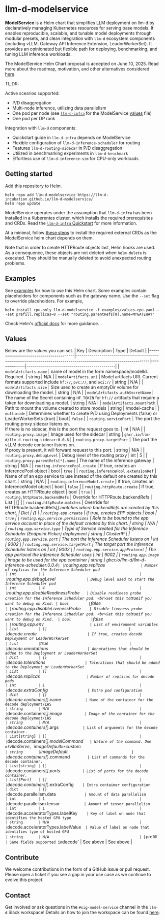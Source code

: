 # llm-d-modelservice

**ModelService** is a Helm chart that simplifies LLM deployment on llm-d by declaratively managing Kubernetes resources for serving base models. It enables reproducible, scalable, and tunable model deployments through modular presets, and clean integration with `llm-d` ecosystem components (including vLLM, Gateway API Inference Extension, LeaderWorkerSet). It provides an opinionated but flexible path for deploying, benchmarking, and tuning LLM inference workloads.

The ModelService Helm Chart proposal is accepted on June 10, 2025. Read more about the roadmap, motivation, and other alternatives considered [here](https://github.com/llm-d/llm-d/blob/dev/docs/proposals/modelservice.md).

TL;DR:

Active scearios supported:
- P/D disaggregation
- Multi-node inference, utilizing data parallelism
- One pod per node (see [`llm-d-infra`](https://github.com/llm-d-incubation/llm-d-infra/tree/main/quickstart/examples/wide-ep-lws) for the ModelService [values](https://github.com/llm-d-incubation/llm-d-infra/tree/main/quickstart/examples/wide-ep-lws/ms-wide-ep/values.yaml) file)
- One pod per DP rank

Integration with `llm-d` components:
- Quickstart guide in `llm-d-infra` depends on ModelService
- Flexible configuration of `llm-d-inference-scheduler` for routing
- Features `llm-d-routing-sidecar` in P/D disaggregation
- Utilized in benchmarking experiments in `llm-d-benchmark`
- Effortless use of `llm-d-inference-sim` for CPU-only workloads

## Getting started

Add this repository to Helm.

```
helm repo add llm-d-modelservice https://llm-d-incubation.github.io/llm-d-modelservice/
helm repo update
```

ModelService operates under the assumption that `llm-d-infra` has been installed in a Kuberentes cluster, which installs the required prerequisites and CRDs. Read the [`llm-d-infra` Quickstart](https://github.com/llm-d-incubation/llm-d-infra/tree/main/quickstart) for more information.

At a minimal, follow [these steps](https://github.com/llm-d-incubation/llm-d-infra/blob/main/quickstart/README-step-by-step.md#1-installing-gaie-kubernetes-infrastructure) to install the required external CRDs as the ModelService helm chart depends on them.

Note that in order to create HTTPRoute objects last, Helm hooks are used. As a consequence, these objects are not deleted when `helm delete` is executed. They should be manually deleted to avoid unexpected routing problems.

## Examples

See [examples](/examples) for how to use this Helm chart. Some examples contain placeholders for components such as the gateway name. Use the `--set` flag to override placeholders. For example,

```
helm install cpu-only llm-d-modelservice -f examples/values-cpu.yaml --set prefill.replicas=0 --set "routing.parentRefs[0].name=MYGATEWAY"
```

Check Helm's [official docs](https://helm.sh/docs/intro/using_helm/) for more guidance.

## Values
Below are the values you can set.
| Key                                    | Description                                                                                                       | Type         | Default                                     |
|----------------------------------------|-------------------------------------------------------------------------------------------------------------------|--------------|---------------------------------------------|
| `modelArtifacts.name`                  | name of model in the form namespace/modelId. Required.                                                            | string       | N/A                                         |
| `modelArtifacts.uri`                   | Model artifacts URI. Current formats supported include `hf://`, `pvc://`, and `oci://`                            | string       | N/A                                         |
| `modelArtifacts.size`                  | Size used to create an emptyDir volume for downloading the model.                                                 | string       | N/A                                         |
| `modelArtifacts.authSecretName`        | The name of the Secret containing `HF_TOKEN` for `hf://` artifacts that require a token for downloading a model.  | string       | N/A                                         |
| `modelArtifacts.mountPath`             | Path to mount the volume created to store models                                                                  | string       | /model-cache                                |
| `multinode`                            | Determines whether to create P/D using Deployments (false) or LeaderWorkerSets (true)                             | bool         | `false`                                     |
| `routing.servicePort`                  | The port the routing proxy sidecar listens on. <br>If there is no sidecar, this is the port the request goes to.  | int          | N/A                                         |
| `routing.proxy.image`                  | Image used for the sidecar                                                                                        | string       | `ghcr.io/llm-d/llm-d-routing-sidecar:0.0.6` |
| `routing.proxy.targetPort`             | The port the vLLM decode container listens on. <br>If proxy is present, it will forward request to this port.     | string       | N/A                                         |
| `routing.proxy.debugLevel`             | Debug level of the routing proxy                                                                                  | int          | 5                                           |
| `routing.proxy.parentRefs[*].name`     | The name of the inference gateway                                                                                 | string       | N/A                                         |
| `routing.inferencePool.create`         | If true, creates an InferencePool object                                                                          | bool         | `true`                                      |
| `routing.inferencePool.extensionRef`   | Name of of an epp service to use instead of the default one created by this chart.                                | string       | N/A                                         |
| `routing.inferenceModel.create`        | If true, creates an InferenceModel object                                                                         | bool         | `false`                                     |
| `routing.httpRoute.create`             | If true, creates an HTTPRoute object                                                                              | bool         | `true`                                      |
| `routing.httpRoute.backendRefs`        | Override for HTTPRoute.backendRefs                                                                                | List         | []                                          |
| `routing.httpRoute.matches`            | Override for HTTPRoute.backendRefs[*].matches where backendRefs are created by this chart.                        | Dict         | {}                                          |
| `routing.epp.create`                   | If true, creates EPP objects                                                                                      | bool         | `true`                                      |
| `routing.epp.service.permissions`      | Role to be bound to the epp service account in place of the default created by this chart.                        | string       | N/A                                         |
| `routing.epp.service.type`             | Type of Service created for the Inference Scheduler (Endpoint Picker) deployment                                  | string       | ClusterIP                                   |
| `routing.epp.service.port`             | The port the Inference Scheduler listens on                                                                       | int          | 9002                                        |
| `routing.epp.service.targetPort`       | The target port the Inference Scheduler listens on                                                                | int          | 9002                                        |
| `routing.epp.service.appProtocol`      | The app portocol the Inference Scheduler uses                                                                     | int          | 9002                                        |
| `routing.epp.image`                    | Image to be used for the epp container                                                                            | string       | ghcr.io/llm-d/llm-d-inference-scheduler:0.0.4` |
| `routing.epp.replicas`                 | Number of replicas for the Inference Scheduler pod                                                                | int          | 1                                           |
| `routing.epp.debugLevel`               | Debug level used to start the Inference Scheduler pod                                                             | int          | 4                                           |
| `routing.epp.disableReadinessProbe`    | Disable readiness probe creation for the Inference Scheduler pod. <br>Set this to `true` if you want to debug on Kind. | bool         | `false`                                     |
| `routing.epp.disableLivenessProbe`     | Disable liveness probe creation for the Inference Scheduler pod. <br>Set this to `true` if you want to debug on Kind.  | bool         | `false`                                     |
| `routing.epp.env`                      | List of environment variables                                                                                          | List         | []                                     |
| `decode.create`                        | If true, creates decode Deployment or LeaderWorkerSet                                                             | List         | `true`                                      |
| `decode.annotations`                   | Annotations that should be added to the Deployment or LeaderWorkerSet                                             | Dict         | {}                                          |
| `decode.tolerations`                   | Tolerations that should be added to the Deployment or LeaderWorkerSet                                             | List         | []                                          |
| `decode.replicas`                      | Number of replicas for decode pods                                                                                | int          | 1                                           |
| `decode.extraConfig`                   | Extra pod configuration                                                                                           | dict         | {}                                          |
| `decode.containers[*].name`            | Name of the container for the decode deployment/LWS                                                               | string       | N/A                                         |
| `decode.containers[*].image`           | Image of the container for the decode deployment/LWS                                                              | string       | N/A                                         |
| `decode.containers[*].args`            | List of arguments for the decode container.                                                                       | List[string] | []                                          |
| `decode.containers[*].modelCommand`    | Nature of the command. One of `vllmServe`, `imageDefault` or `custom`                                             | string       | `imageDefault`                              |
| `decode.containers[*].command`         | List of commands for the decode container.                                                                        | List[string] | []                                          |
| `decode.containers[*].ports`           | List of ports for the decode container.                                                                           | List[Port]   | []                                          |
| `decode.containers[*].extraConfig`     | Extra container configuration                                                                                     | dict         | {}                                          |
| `decode.parallelism.data`              | Amount of data parallelism                                                                                        | int          | 1                                           |
| `decode.parallelism.tensor`            | Amount of tensor parallelism                                                                                      | int          | 1                                           |
| `decode.acceleratorTypes.labelKey`     | Key of label on node that identifies the hosted GPU type                                                          | string       | N/A                                         |
| `decode.acceleratorTypes.labelValue`   | Value of label on node that identifies type of hosted GPU                                                         | string       | N/A                                         |
| `prefill`                              | Same fields supported in `decode`                                                                                 | See above    | See above                                   |

## Contribute

We welcome contributions in the form of a GitHub issue or pull request. Please open a ticket if you see a gap in your use case as we continue to evolve this project.

## Contact
Get involved or ask questions in the `#sig-model-service` channel in the `llm-d` Slack workspace! Details on how to join the workspace can be found [here](https://github.com/llm-d/llm-d?tab=readme-ov-file#contribute).